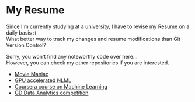 # My Resume
Since I'm currently studying at a university, I have to revise my Resume on a daily basis :( <br/>
What better way to track my changes and resume modifications than Git Version Control? <br/>

Sorry, you won't find any noteworthy code over here...<br/>
However, you can check my other repositories if you are interested.
- [Movie Maniac](https://github.com/hkuadithya/MovieManiac)
- [GPU accelerated NLML](https://github.com/hkuadithya/CUDA-NLML-MRI-Denoising)
- [Coursera course on Machine Learning](https://github.com/hkuadithya/machine-learning-coursera)
- [GD Data Analytics competition](https://github.com/hkuadithya/general-dynamics-data-analytics)
